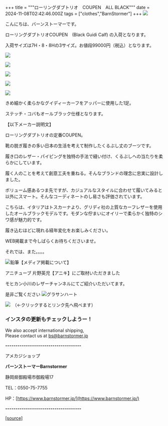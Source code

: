 +++
title = """ローリングダブトリオ　COUPEN　ALL BLACK"""
date = 2024-11-08T02:42:46.000Z
tags = ["clothes","BarnStormer"]
+++
[![](https://stat.ameba.jp/user_images/20231023/16/barnstormer-go/b2/03/p/o0420015015354743273.png)](https://ameblo.jp/barnstormer-go/entry-12825670498.html)

こんにちは、バーンストーマーです。

ローリングダブトリオCOUPEN　(Black Guidi Calf) の入荷となります。

入荷サイズは7H・8・8Hの3サイズ。お値段99000円（税込）となります。

[![](https://stat.ameba.jp/user_images/20241108/11/barnstormer-go/9f/8b/j/o0466070015507508112.jpg)](https://stat.ameba.jp/user_images/20241108/11/barnstormer-go/9f/8b/j/o0466070015507508112.jpg)

[![](https://stat.ameba.jp/user_images/20241108/11/barnstormer-go/44/46/j/o0466070015507508113.jpg)](https://stat.ameba.jp/user_images/20241108/11/barnstormer-go/44/46/j/o0466070015507508113.jpg)

[![](https://stat.ameba.jp/user_images/20241108/11/barnstormer-go/00/5a/j/o0466070015507508115.jpg)](https://stat.ameba.jp/user_images/20241108/11/barnstormer-go/00/5a/j/o0466070015507508115.jpg)

[![](https://stat.ameba.jp/user_images/20241108/11/barnstormer-go/ae/3a/j/o0466070015507508118.jpg)](https://stat.ameba.jp/user_images/20241108/11/barnstormer-go/ae/3a/j/o0466070015507508118.jpg)

[![](https://stat.ameba.jp/user_images/20241108/11/barnstormer-go/de/74/j/o0466070015507508119.jpg)](https://stat.ameba.jp/user_images/20241108/11/barnstormer-go/de/74/j/o0466070015507508119.jpg)

きめ細かく柔らかなグイディーカーフをアッパーに使用した1足。

ステッチ・コバもオールブラック仕様となります。

【以下メーカー説明文】

ローリングダブトリオの定番COUPEN。

靴の脱ぎ履きの多い日本の生活を考えて制作したくるぶし丈のブーツです。  
  
履き口のレザー・パイピングを独特の手法で縫い付け、くるぶしへの当たりを柔らかにしています。  
  
履く人のことを考えて創意工夫を重ねる。そんなブランドの理念に忠実に設計しました。

ボリューム感あるつま先ですが、カジュアルなスタイルに合わせて履いてみると以外にスマート。そんなコーディネートのし易さも評価されています。

こちらは、イタリアはトスカーナより、グリディ社の上質なカーフレザーを使用したオールブラックモデルです。モダンな佇まいにオイリーで柔らかく独特のシワ感が魅力的です。

履き込むほどに現れる経年変化をお楽しみください。

WEB掲載まで今しばらくお待ちくださいませ。

それでは、また。。。。

![鉛筆](https://stat100.ameba.jp/blog/ucs/img/char/char3/519.png)【メディア掲載について】

アニチューブ 片野英児【アニキ】にご取材いただきました

モヒカン小川のレザーチャンネルにてご紹介いただいてます。

是非ご覧ください ![グラサンハート](https://stat100.ameba.jp/blog/ucs/img/char/char3/148.png)

[![](https://stat.ameba.jp/user_images/20230412/16/barnstormer-go/6a/23/p/o0108010815269242493.png)](https://www.instagram.com/barnstormer_daily/)　（←クリックするとリンク先へ飛べます）

### インスタの更新もチェックしようー！

We also accept international shipping,  
Please contact us at bs@barnstormer.jp

**\-------------------------------------**

アメカジショップ

**バーンストーマーBarnstormer**

静岡県御殿場市御殿場17

TEL：0550-75-7755

HP：[https://www.barnstormer.jp/](https://www.barnstormer.jp/)

**\-------------------------------------**

[[source]](https://ameblo.jp/barnstormer-go/entry-12874240241.html)
